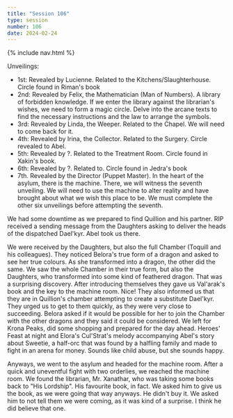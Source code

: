 ```yaml
---
title: "Session 106"
type: session
number: 106
date: 2024-02-24
---
```


{% include nav.html %}

Unveilings:

- 1st: Revealed by Lucienne. Related to the Kitchens/Slaughterhouse. Circle found in Riman's book
- 2nd: Revealed by Felix, the Mathematician (Man of Numbers). A library of forbidden knowledge. If we enter the library against the librarian's wishes, we need to form a magic circle. Delve into the arcane texts to find the necessary instructions and the law to arrange the symbols.
- 3rd: Revealed by Linda, the Weeper. Related to the Chapel. We will need to come back for it.
- 4th: Revealed by Irina, the Collector. Related to the Surgery. Circle revealed to Abel.
- 5th: Revealed by ?. Related to the Treatment Room. Circle found in Xakin's book.
- 6th: Revealed by ?. Related to. Circle found in Jedra's book
- 7th. Revealed by the Director (Puppet Master). In the heart of the asylum, there is the machine. There, we will witness the seventh unveiling. We will need to use the machine to alter reality and have brought about what we wish this place to be. We must complete the other six unveilings before attempting the seventh.

We had some downtime as we prepared to find Quillion and his partner.
RIP received a sending message from the Daughters asking to deliver the heads of the dispatched Dael'kyr. Abel took us there.

We were received by the Daughters, but also the full Chamber (Toquill and his colleagues). They noticed Belora's true form of a dragon and asked to see her true colours. As she transformed into a dragon, the other did the same. We saw the whole Chamber in their true form, but also the Daughters, who transformed into some kind of feathered dragon. That was a surprising discovery.
After introducing themselves they gave us Val'arak's book and the key to the machine room. Nice! They also informed us that they are in Quillion's chamber attempting to create a substitute Dael'kyr. They urged us to get to them quickly, as they were very close to succeeding.
Belora asked if it would be possible for her to join the Chamber with the other dragons and they said it could be considered.
We left for Krona Peaks, did some shopping and prepared for the day ahead. Heroes' Feast at night and Elora's Cul'Strat's melody accompanying Abel's story about Sweetie, a half-orc that was found by a halfling family and made to fight in an arena for money. Sounds like child abuse, but she sounds happy.

Anyways, we went to the asylum and headed for the machine room. After a quick and uneventful fight with two orderlies, we reached the machine room. We found the librarian, Mr. Xanathar, who was taking some books back to "His Lordship". His favourite book, in fact. We asked him to give us the book, as we were going that way anyways. He didn't buy it. We asked him to not tell them we were coming, as it was kind of a surprise. I think he did believe that one.
